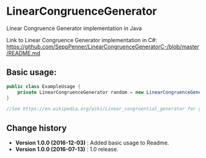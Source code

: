 # LinearCongruenceGenerator
Linear Congruence Generator implementation in Java

Link to Linear Congruence Generator implementation in C#: https://github.com/SeppPenner/LinearCongruenceGeneratorC-/blob/master/README.md

## Basic usage:
```java
public class ExampleUsage {
    private LinearCongruenceGenerator random = new LinearCongruenceGenerator((long) Math.pow(2,32), 1664525, 1013904223, 0);
}

//See https://en.wikipedia.org/wiki/Linear_congruential_generator for good parameters
```

Change history
--------------

* **Version 1.0.0 (2016-12-03)** : Added basic usage to Readme.
* **Version 1.0.0 (2016-07-13)** : 1.0 release.
